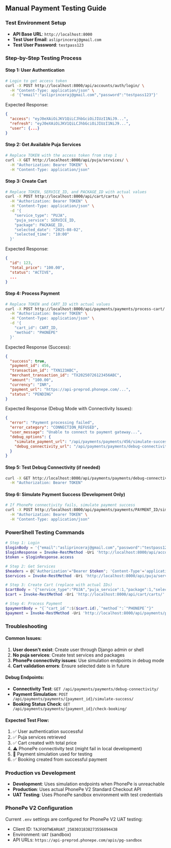 ## Manual Payment Testing Guide

### Test Environment Setup
- **API Base URL**: `http://localhost:8000`
- **Test User Email**: `asliprinceraj@gmail.com`
- **Test User Password**: `testpass123`

### Step-by-Step Testing Process

#### Step 1: User Authentication
```bash
# Login to get access token
curl -X POST http://localhost:8000/api/accounts/auth/login/ \
  -H "Content-Type: application/json" \
  -d '{"email":"asliprinceraj@gmail.com","password":"testpass123"}'
```

Expected Response:
```json
{
  "access": "eyJ0eXAiOiJKV1QiLCJhbGciOiJIUzI1NiJ9...",
  "refresh": "eyJ0eXAiOiJKV1QiLCJhbGciOiJIUzI1NiJ9...",
  "user": {...}
}
```

#### Step 2: Get Available Puja Services
```bash
# Replace TOKEN with the access token from step 1
curl -X GET http://localhost:8000/api/puja/services/ \
  -H "Authorization: Bearer TOKEN" \
  -H "Content-Type: application/json"
```

#### Step 3: Create Cart
```bash
# Replace TOKEN, SERVICE_ID, and PACKAGE_ID with actual values
curl -X POST http://localhost:8000/api/cart/carts/ \
  -H "Authorization: Bearer TOKEN" \
  -H "Content-Type: application/json" \
  -d '{
    "service_type": "PUJA",
    "puja_service": SERVICE_ID,
    "package": PACKAGE_ID,
    "selected_date": "2025-08-02",
    "selected_time": "10:00"
  }'
```

Expected Response:
```json
{
  "id": 123,
  "total_price": "100.00",
  "status": "ACTIVE",
  ...
}
```

#### Step 4: Process Payment
```bash
# Replace TOKEN and CART_ID with actual values
curl -X POST http://localhost:8000/api/payments/payments/process-cart/ \
  -H "Authorization: Bearer TOKEN" \
  -H "Content-Type: application/json" \
  -d '{
    "cart_id": CART_ID,
    "method": "PHONEPE"
  }'
```

Expected Response (Success):
```json
{
  "success": true,
  "payment_id": 456,
  "transaction_id": "TXN123ABC",
  "merchant_transaction_id": "TX20250726123456ABC",
  "amount": "100.00",
  "currency": "INR",
  "payment_url": "https://api-preprod.phonepe.com/...",
  "status": "PENDING"
}
```

Expected Response (Debug Mode with Connectivity Issues):
```json
{
  "error": "Payment processing failed",
  "error_category": "CONNECTION_REFUSED",
  "user_message": "Unable to connect to payment gateway...",
  "debug_options": {
    "simulate_payment_url": "/api/payments/payments/456/simulate-success/",
    "debug_connectivity_url": "/api/payments/payments/debug-connectivity/"
  }
}
```

#### Step 5: Test Debug Connectivity (if needed)
```bash
curl -X GET http://localhost:8000/api/payments/payments/debug-connectivity/ \
  -H "Authorization: Bearer TOKEN"
```

#### Step 6: Simulate Payment Success (Development Only)
```bash
# If PhonePe connectivity fails, simulate payment success
curl -X POST http://localhost:8000/api/payments/payments/PAYMENT_ID/simulate-success/ \
  -H "Authorization: Bearer TOKEN" \
  -H "Content-Type: application/json"
```

### PowerShell Testing Commands

```powershell
# Step 1: Login
$loginBody = '{"email":"asliprinceraj@gmail.com","password":"testpass123"}'
$loginResponse = Invoke-RestMethod -Uri 'http://localhost:8000/api/accounts/auth/login/' -Method POST -Body $loginBody -ContentType 'application/json'
$token = $loginResponse.access

# Step 2: Get Services
$headers = @{'Authorization'="Bearer $token"; 'Content-Type'='application/json'}
$services = Invoke-RestMethod -Uri 'http://localhost:8000/api/puja/services/' -Headers $headers

# Step 3: Create Cart (replace with actual IDs)
$cartBody = '{"service_type":"PUJA","puja_service":1,"package":1,"selected_date":"2025-08-02","selected_time":"10:00"}'
$cart = Invoke-RestMethod -Uri 'http://localhost:8000/api/cart/carts/' -Method POST -Body $cartBody -Headers $headers

# Step 4: Process Payment
$paymentBody = "{`"cart_id`":$($cart.id),`"method`":`"PHONEPE`"}"
$payment = Invoke-RestMethod -Uri 'http://localhost:8000/api/payments/payments/process-cart/' -Method POST -Body $paymentBody -Headers $headers
```

### Troubleshooting

#### Common Issues:
1. **User doesn't exist**: Create user through Django admin or shell
2. **No puja services**: Create test services and packages
3. **PhonePe connectivity issues**: Use simulation endpoints in debug mode
4. **Cart validation errors**: Ensure selected date is in future

#### Debug Endpoints:
- **Connectivity Test**: `GET /api/payments/payments/debug-connectivity/`
- **Payment Simulation**: `POST /api/payments/payments/{payment_id}/simulate-success/`
- **Booking Status Check**: `GET /api/payments/payments/{payment_id}/check-booking/`

#### Expected Test Flow:
1. ✅ User authentication successful
2. ✅ Puja services retrieved
3. ✅ Cart created with total price
4. ⚠️ PhonePe connectivity test (might fail in local development)
5. 🎯 Payment simulation used for testing
6. ✅ Booking created from successful payment

### Production vs Development
- **Development**: Uses simulation endpoints when PhonePe is unreachable
- **Production**: Uses actual PhonePe V2 Standard Checkout API
- **UAT Testing**: Uses PhonePe sandbox environment with test credentials

### PhonePe V2 Configuration
Current `.env` settings are configured for PhonePe V2 UAT testing:
- Client ID: `TAJFOOTWEARUAT_2503031838273556894438`
- Environment: `UAT` (sandbox)
- API URLs: `https://api-preprod.phonepe.com/apis/pg-sandbox`
